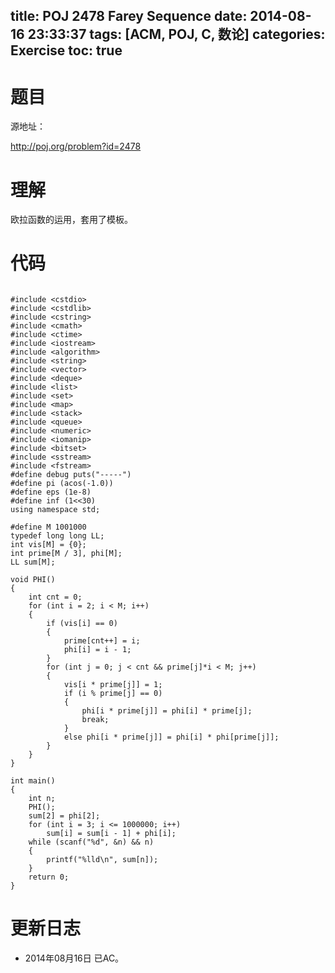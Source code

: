 title: POJ 2478 Farey Sequence
date: 2014-08-16 23:33:37
tags: [ACM, POJ, C, 数论]
categories: Exercise
toc: true
---
# 题目
源地址：

http://poj.org/problem?id=2478

# 理解
欧拉函数的运用，套用了模板。

<!-- more -->

# 代码

```

#include <cstdio>
#include <cstdlib>
#include <cstring>
#include <cmath>
#include <ctime>
#include <iostream>
#include <algorithm>
#include <string>
#include <vector>
#include <deque>
#include <list>
#include <set>
#include <map>
#include <stack>
#include <queue>
#include <numeric>
#include <iomanip>
#include <bitset>
#include <sstream>
#include <fstream>
#define debug puts("-----")
#define pi (acos(-1.0))
#define eps (1e-8)
#define inf (1<<30)
using namespace std;

#define M 1001000
typedef long long LL;
int vis[M] = {0};
int prime[M / 3], phi[M];
LL sum[M];

void PHI()
{
    int cnt = 0;
    for (int i = 2; i < M; i++)
    {
        if (vis[i] == 0)
        {
            prime[cnt++] = i;
            phi[i] = i - 1;
        }
        for (int j = 0; j < cnt && prime[j]*i < M; j++)
        {
            vis[i * prime[j]] = 1;
            if (i % prime[j] == 0)
            {
                phi[i * prime[j]] = phi[i] * prime[j];
                break;
            }
            else phi[i * prime[j]] = phi[i] * phi[prime[j]];
        }
    }
}

int main()
{
    int n;
    PHI();
    sum[2] = phi[2];
    for (int i = 3; i <= 1000000; i++)
        sum[i] = sum[i - 1] + phi[i];
    while (scanf("%d", &n) && n)
    {
        printf("%lld\n", sum[n]);
    }
    return 0;
}

```

# 更新日志
- 2014年08月16日 已AC。